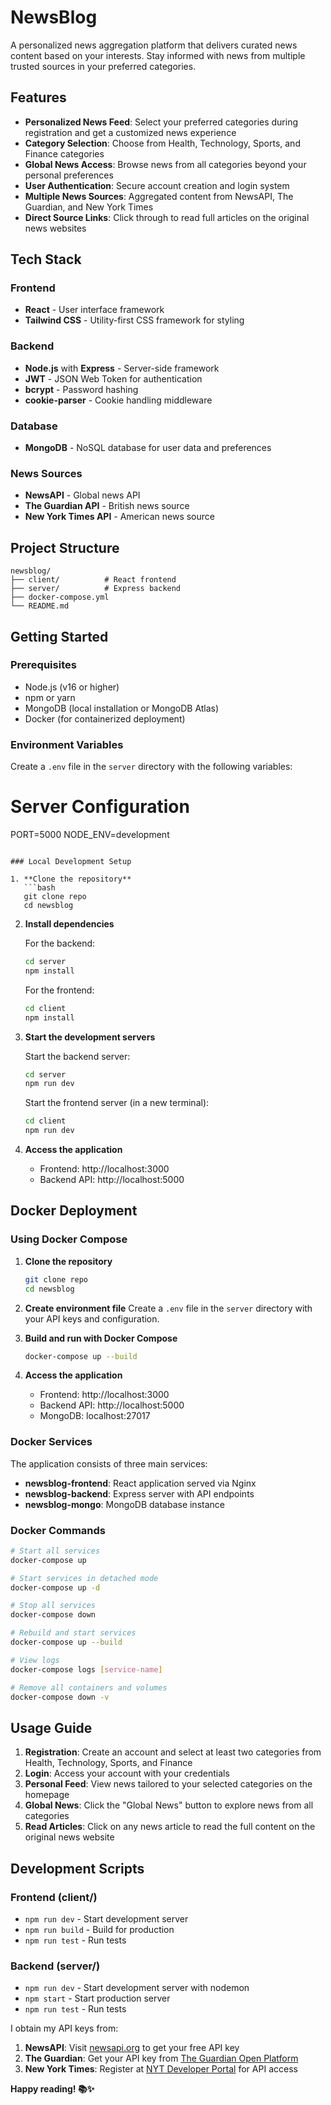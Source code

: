 # NewsBlog 

A personalized news aggregation platform that delivers curated news content based on your interests. Stay informed with news from multiple trusted sources in your preferred categories.

## Features 

- **Personalized News Feed**: Select your preferred categories during registration and get a customized news experience
- **Category Selection**: Choose from Health, Technology, Sports, and Finance categories
- **Global News Access**: Browse news from all categories beyond your personal preferences
- **User Authentication**: Secure account creation and login system
- **Multiple News Sources**: Aggregated content from NewsAPI, The Guardian, and New York Times
- **Direct Source Links**: Click through to read full articles on the original news websites

## Tech Stack 

### Frontend
- **React** - User interface framework
- **Tailwind CSS** - Utility-first CSS framework for styling

### Backend
- **Node.js** with **Express** - Server-side framework
- **JWT** - JSON Web Token for authentication
- **bcrypt** - Password hashing
- **cookie-parser** - Cookie handling middleware

### Database
- **MongoDB** - NoSQL database for user data and preferences

### News Sources
- **NewsAPI** - Global news API
- **The Guardian API** - British news source
- **New York Times API** - American news source

## Project Structure 

```
newsblog/
├── client/          # React frontend
├── server/          # Express backend
├── docker-compose.yml
└── README.md
```

## Getting Started 

### Prerequisites

- Node.js (v16 or higher)
- npm or yarn
- MongoDB (local installation or MongoDB Atlas)
- Docker (for containerized deployment)

### Environment Variables

Create a `.env` file in the `server` directory with the following variables:

# Server Configuration
PORT=5000
NODE_ENV=development
```

### Local Development Setup

1. **Clone the repository**
   ```bash
   git clone repo
   cd newsblog
   ```

2. **Install dependencies**
   
   For the backend:
   ```bash
   cd server
   npm install
   ```
   
   For the frontend:
   ```bash
   cd client
   npm install
   ```

3. **Start the development servers**
   
   Start the backend server:
   ```bash
   cd server
   npm run dev
   ```
   
   Start the frontend server (in a new terminal):
   ```bash
   cd client
   npm run dev
   ```

4. **Access the application**
   - Frontend: http://localhost:3000
   - Backend API: http://localhost:5000

## Docker Deployment 

### Using Docker Compose

1. **Clone the repository**
   ```bash
   git clone repo
   cd newsblog
   ```

2. **Create environment file**
   Create a `.env` file in the `server` directory with your API keys and configuration.

3. **Build and run with Docker Compose**
   ```bash
   docker-compose up --build
   ```

4. **Access the application**
   - Frontend: http://localhost:3000
   - Backend API: http://localhost:5000
   - MongoDB: localhost:27017

### Docker Services

The application consists of three main services:

- **newsblog-frontend**: React application served via Nginx
- **newsblog-backend**: Express server with API endpoints
- **newsblog-mongo**: MongoDB database instance

### Docker Commands

```bash
# Start all services
docker-compose up

# Start services in detached mode
docker-compose up -d

# Stop all services
docker-compose down

# Rebuild and start services
docker-compose up --build

# View logs
docker-compose logs [service-name]

# Remove all containers and volumes
docker-compose down -v
```
## Usage Guide 

1. **Registration**: Create an account and select at least two categories from Health, Technology, Sports, and Finance
2. **Login**: Access your account with your credentials
3. **Personal Feed**: View news tailored to your selected categories on the homepage
4. **Global News**: Click the "Global News" button to explore news from all categories
5. **Read Articles**: Click on any news article to read the full content on the original news website

## Development Scripts 

### Frontend (client/)
- `npm run dev` - Start development server
- `npm run build` - Build for production
- `npm run test` - Run tests

### Backend (server/)
- `npm run dev` - Start development server with nodemon
- `npm start` - Start production server
- `npm run test` - Run tests




I obtain my API keys from:

1. **NewsAPI**: Visit [newsapi.org](https://newsapi.org) to get your free API key
2. **The Guardian**: Get your API key from [The Guardian Open Platform](https://open-platform.theguardian.com)
3. **New York Times**: Register at [NYT Developer Portal](https://developer.nytimes.com) for API access





**Happy reading! 📚✨**
